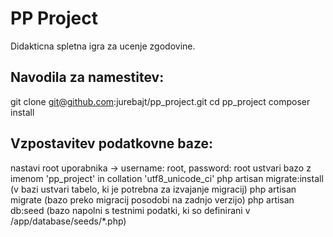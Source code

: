 PP Project
==========

Didakticna spletna igra za ucenje zgodovine.

Navodila za namestitev:
-----------------------

git clone git@github.com:jurebajt/pp_project.git
cd pp_project
composer install

Vzpostavitev podatkovne baze:
-----------------------

nastavi root uporabnika -> username: root, password: root
ustvari bazo z imenom 'pp_project' in collation 'utf8_unicode_ci'
php artisan migrate:install (v bazi ustvari tabelo, ki je potrebna za izvajanje migracij)
php artisan migrate (bazo preko migracij posodobi na zadnjo verzijo)
php artisan db:seed (bazo napolni s testnimi podatki, ki so definirani v /app/database/seeds/*.php)